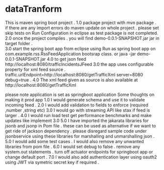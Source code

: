 # dataTranform
This is maven spring boot project .
1.0 package project with mvn package . if there are any import errors do maven update on whole project .
   please set skip tests on Run Configuration in eclipse as test package is not completed.
2.0 once the project compiles . you will find demo-0.0.1-SNAPSHOT.jar jar in target folder .  
3.0 start the spring boot app from eclipse using Run as spring boot app on com.example.rss.RssFeedApplication bootsrap class.
or     java -jar demo-0.0.1-SNAPSHOT.jar
4.0 to get json feed
    http://localhost:8080/trafficIncidentsJFeed
3.0 the app uses configurable property for xml feed source .
traffic.urlEndpoint=http://localhost:8080/getTrafficXml
server=8080
debug=true .
4.0 The xml feed given as source  is also available at http://localhost:8080/getTrafficXml


please note application is set as springboot application 
Some thoughts on making it prod app
1.0 I would generate schema and use it to validate incoming feed .
2.0 I would add validation to fields to enforce (required ,number ,string etc)
3.0 I would go with streaming API like stax if feed is larger .
4.0 I would run load test get performance benchmarks and make updates like implement 3.0 
5.0 I have imported the jakarata libraries for jsonb and jsonp in Pom file . these can be used as alternative if we want to get ride of jackson dependency . please disregard  sample code under jsonbservice using these libraries for marshalling and unmarshalling json .
5.0 I would add some test cases . I would also remove any unwanted libraries from pom file .
6.0 I would set debug to false . remove any system.out statements . turn off actuator endpoints for springboot app or change default port .
7.0 I would also add authentication layer using oauth2 using JWT via symetric secret key if required .

